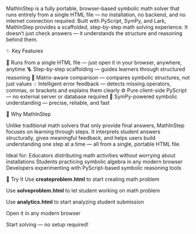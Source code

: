 MathInStep is a fully portable, browser-based symbolic math solver that runs entirely from a single HTML file — no installation, no backend, and no internet connection required.
Built with PyScript, SymPy, and Lark, MathInStep provides a scaffolded, step-by-step math solving experience. It doesn’t just check answers — it understands the structure and reasoning behind them.

✨ Key Features

🧮 Runs from a single HTML file — just open it in your browser, anywhere, anytime
🪜 Step-by-step scaffolding — guides learners through structured reasoning
🧩 Matrix-aware comparison — compares symbolic structures, not just values
💡 Intelligent error feedback — detects missing operators, commas, or brackets and explains them clearly
⚙️ Pure client-side PyScript — no external server or database required
🧠 SymPy-powered symbolic understanding — precise, reliable, and fast

🧱 Why MathInStep

Unlike traditional math solvers that only provide final answers, MathInStep focuses on learning through steps.
It interprets student answers structurally, gives meaningful feedback, and helps users build understanding one step at a time — all from a single, portable HTML file.

Ideal for:
Educators distributing math activities without worrying about installations
Students practicing symbolic algebra in any modern browser
Developers experimenting with PyScript-based symbolic reasoning tools

🚀 Try It
Use **createproblem.html** to start creating math problem

Use **solveproblem.html** to let student working on math problem

Use **analytics.html** to start analyzing student submission

Open it in any modern browser

Start solving — no setup required!
